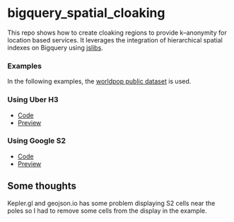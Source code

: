 # bigquery_spatial_cloaking


This repo shows how to create cloaking regions to provide k–anonymity for location based services. It leverages the integration of hierarchical spatial indexes on Bigquery using [jslibs](https://github.com/CartoDB/bigquery-jslibsBigquery).

### Examples

In the following examples, the [worldpop public dataset](http://worldpop.org) is used.


### Using Uber H3


* [Code](/H3/world_pop_cloaking.sql)
* [Preview](http://francois-baptiste.github.io/bigquery_spatial_cloaking/H3/)

### Using Google S2

* [Code](/S2/world_pop_cloaking.sql)
* [Preview](https://geojson.io/#id=github:francois-baptiste/bigquery_spatial_cloaking/blob/main/S2/world_pop_cloaking.json)

## Some thoughts

Kepler.gl and geojson.io has some problem displaying S2 cells near the poles so I had to remove some cells from the display in the example.
